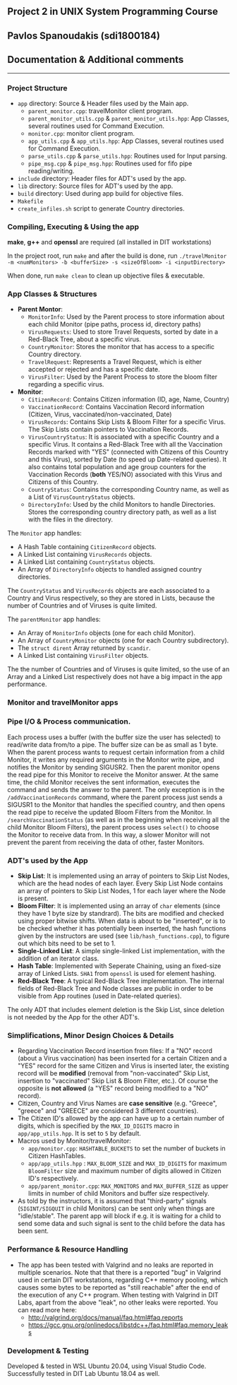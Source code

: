 ## Project 2 in UNIX System Programming Course
## Pavlos Spanoudakis (sdi1800184)
## Documentation & Additional comments
***

### Project Structure
- `app` directory: Source & Header files used by the Main app.
    - `parent_monitor.cpp`: travelMonitor client program.
    - `parent_monitor_utils.cpp` & `parent_monitor_utils.hpp`: App Classes, several routines used for Command Execution.
    - `monitor.cpp`: monitor client program.
    - `app_utils.cpp` & `app_utils.hpp`: App Classes, several routines used for Command Execution.
    - `parse_utils.cpp` & `parse_utils.hpp`: Routines used for Input parsing.
    - `pipe_msg.cpp` & `pipe_msg.hpp`: Routines used for fifo pipe reading/writing.
- `include` directory: Header files for ADT's used by the app.
- `lib` directory: Source files for ADT's used by the app.
- `build` directory: Used during app build for objective files.
- `Makefile`
- `create_infiles.sh` script to generate Country directories.

### Compiling, Executing & Using the app
**make**, **g++** and **openssl** are required (all installed in DIT workstations)

In the project root, run `make` and after the build is done,
run `./travelMonitor -m <numMonitors> -b <bufferSize> -s <sizeOfBloom> -i <inputDirectory>`

When done, run `make clean` to clean up objective files & executable.

### App Classes & Structures
- **Parent Montor**:
    - `MonitorInfo`: Used by the Parent process to store information about each child Monitor (pipe paths, process id,
                     directory paths)
    - `VirusRequests`: Used to store Travel Requests, sorted by date in a Red-Black Tree, about a specific virus.
    - `CountryMonitor`: Stores the monitor that has access to a specific Country directory.
    - `TravelRequest`: Represents a Travel Request, which is either accepted or rejected and has a specific date.
    - `VirusFilter`: Used by the Parent Process to store the bloom filter regarding a specific virus.
- **Monitor**:
    - `CitizenRecord`: Contains Citizen information (ID, age, Name, Country)
    - `VaccinationRecord`: Contains Vaccination Record information (Citizen, Virus, vaccinated/non-vaccinated, Date)
    - `VirusRecords`: Contains Skip Lists & Bloom Filter for a specific Virus. 
                      The Skip Lists contain pointers to Vaccination Records.
    - `VirusCountryStatus`: It is associated with a specific Country and a specific Virus.
                            It contains a Red-Black Tree with all the Vaccination Records marked with "YES"
                            (connected with Citizens of this Country and this Virus),
                            sorted by Date (to speed up Date-related queries).
                            It also contains total population and age group counters for the Vaccination Records
                            (**both** YES/NO) associated with this Virus and Citizens of this Country.
    - `CountryStatus`: Contains the corresponding Country name, as well as
                       a List of `VirusCountryStatus` objects.
    - `DirectoryInfo`: Used by the child Monitors to handle Directories. Stores the corresponding country directory path,
                       as well as a list with the files in the directory.

The `Monitor` app handles:
- A Hash Table containing `CitizenRecord` objects.
- A Linked List containing `VirusRecords` objects.
- A Linked List containing `CountryStatus` objects.
- An Array of `DirectoryInfo` objects to handled assigned country directories.

The `CountryStatus` and `VirusRecords` objects are each associated to a Country and Virus respectively,
so they are stored in Lists, because the number of Countries and of Viruses is
quite limited.

The `parentMonitor` app handles:
- An Array of `MonitorInfo` objects (one for each child Monitor).
- An Array of `CountryMonitor` objects (one for each Country subdirectory).
- The `struct dirent` Array returned by `scandir`.
- A Linked List containing `VirusFilter` objects.

The the number of Countries and of Viruses is quite limited, so the use of an Array and a Linked List respectively
does not have a big impact in the app performance.

### Monitor and travelMonitor apps

### Pipe I/O & Process communication.
Each process uses a buffer (with the buffer size the user has selected) to read/write data from/to a pipe.
The buffer size can be as small as 1 byte. When the parent process wants to request certain information
from a child Monitor, it writes any required arguments in the Monitor write pipe, and notifies the Monitor
by sending SIGUSR2. Then the parent monitor opens the read pipe for this Monitor to receive the Monitor answer.
At the same time, the child Monitor receives the sent information, executes the command and sends the answer to the parent.
The only exception is in the `/addVaccinationRecords` command, where the parent process just sends a SIGUSR1
to the Monitor that handles the specified country, and then opens the read pipe to receive the updated Bloom Filters
from the Monitor.
In `/searchVaccinationStatus` (as well as in the beginning when receiving all the child Monitor Bloom Filters), the parent
process uses `select()` to choose the Monitor to receive data from. In this way, a slower Monitor will not prevent the parent
from receiving the data of other, faster Monitors.

### ADT's used by the App
- **Skip List**: It is implemented using an array of pointers to Skip List Nodes, which are the head nodes of each layer.
  Every Skip List Node contains an array of pointers to Skip List Nodes, 1 for each layer where the Node is present.
- **Bloom Filter**: It is implemented using an array of `char` elements (since they have 1 byte size by standrard).
  The bits are modified and checked using proper bitwise shifts. When data is about to be "inserted", or is to
  be checked whether it has potentially been inserted, the hash functions given by the instructors are used
  (see `lib/hash_functions.cpp`), to figure out which bits need to be set to 1.
- **Single-Linked List**: A simple single-linked List implementation, with the addition of an iterator class.
- **Hash Table**: Implemented with Seperate Chaining, using an fixed-size array of Linked Lists.
 `SHA1` from `openssl` is used for element hashing.
- **Red-Black Tree**: A typical Red-Black Tree implementation. The internal fields of Red-Black Tree and Node classes
  are public in order to be visible from App routines (used in Date-related queries).

The only ADT that includes element deletion is the Skip List, since deletion is not needed by the App for the other ADT's.

### Simplifications, Minor Design Choices & Details
- Regarding Vaccination Record insertion from files:
  If a "NO" record (about a Virus vaccination) has been inserted for a certain Citizen and
  a "YES" record for the same Citizen and Virus is inserted later, the existing record will be **modified**
  (removal from "non-vaccinated" Skip List, insertion to "vaccinated" Skip List & Bloom Filter, etc.).
  Of course the opposite is **not allowed** (a "YES" record being modified to a "NO" record). 
- Citizen, Country and Virus Names are **case sensitive**
  (e.g. "Greece", "greece" and "GREECE" are considered 3 different countries).
- The Citizen ID's allowed by the app can have up to a certain number of digits,
  which is specified by the `MAX_ID_DIGITS` macro in `app/app_utils.hpp`. It is set to `5` by default.
- Macros used by Monitor/travelMonitor:
  - `app/monitor.cpp`: `HASHTABLE_BUCKETS` to set the number of buckets in Citizen HashTables.
  - `app/app_utils.hpp` : `MAX_BLOOM_SIZE` and `MAX_ID_DIGITS` for maximum `BloomFilter` size and
  maximum number of digits allowed in Citizen ID's respectively.
  - `app/parent_monitor.cpp`: `MAX_MONITORS` and `MAX_BUFFER_SIZE` as upper limits in number of child Monitors
  and buffer size respectively.
- As told by the instructors, it is assumed that "third-party" signals (`SIGINT/SIGQUIT` in child Monitors)
can be sent only when things are "idle/stable". The parent app will block if e.g. it is waiting for
a child to send some data and such signal is sent to the child before the data has been sent.

### Performance & Resource Handling
- The app has been tested with Valgrind and no leaks are reported in multiple scenarios.
  Note that that there is a reported "bug" in Valgrind used in certain DIT workstations, regarding C++ memory pooling,
  which causes some bytes to be reported as "still reachable" after the end of the execution of any C++ program.
  When testing with Valgrind in DIT Labs, apart from the above "leak", no other leaks were reported.
  You can read more here:
  - http://valgrind.org/docs/manual/faq.html#faq.reports
  - https://gcc.gnu.org/onlinedocs/libstdc++/faq.html#faq.memory_leaks

### Development & Testing
Developed & tested in WSL Ubuntu 20.04, using Visual Studio Code.
Successfully tested in DIT Lab Ubuntu 18.04 as well.
